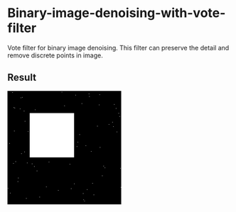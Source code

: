 # Binary-image-denoising-with-vote-filter
Vote filter for binary image denoising. This filter can preserve the detail and remove discrete points in image.

## Result

![alt text](Input.png? "Input")



